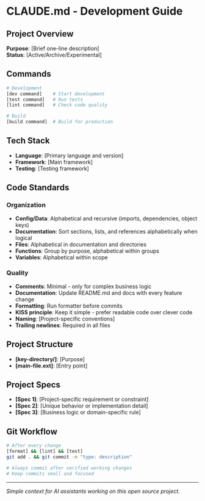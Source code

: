 # CLAUDE.md - Development Guide

## Project Overview
**Purpose**: [Brief one-line description]  
**Status**: [Active/Archive/Experimental]

## Commands
```bash
# Development
[dev command]    # Start development
[test command]   # Run tests
[lint command]   # Check code quality

# Build
[build command]  # Build for production
```

## Tech Stack
- **Language**: [Primary language and version]
- **Framework**: [Main framework]
- **Testing**: [Testing framework]

## Code Standards

### Organization
- **Config/Data**: Alphabetical and recursive (imports, dependencies, object keys)
- **Documentation**: Sort sections, lists, and references alphabetically when logical
- **Files**: Alphabetical in documentation and directories
- **Functions**: Group by purpose, alphabetical within groups
- **Variables**: Alphabetical within scope

### Quality
- **Comments**: Minimal - only for complex business logic
- **Documentation**: Update README.md and docs with every feature change
- **Formatting**: Run formatter before commits
- **KISS principle**: Keep it simple - prefer readable code over clever code
- **Naming**: [Project-specific conventions]
- **Trailing newlines**: Required in all files

## Project Structure
- **[key-directory/]**: [Purpose]
- **[main-file.ext]**: [Entry point]

## Project Specs
- **[Spec 1]**: [Project-specific requirement or constraint]
- **[Spec 2]**: [Unique behavior or implementation detail]
- **[Spec 3]**: [Business logic or domain-specific rule]

## Git Workflow
```bash
# After every change
[format] && [lint] && [test]
git add . && git commit -m "type: description"

# Always commit after verified working changes
# Keep commits small and focused
```

---

*Simple context for AI assistants working on this open source project.*
